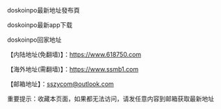doskoinpo最新地址發布頁

doskoinpo最新app下载

doskoinpo回家地址

【内陆地址(免翻墙)】：https://www.618750.com

【海外地址(需翻墙)】：https://www.ssmb1.com

【邮箱地址】：sszycom@outlook.com

重要提示：收藏本页面，如果都无法访问，请发任意内容到邮箱获取最新地址
